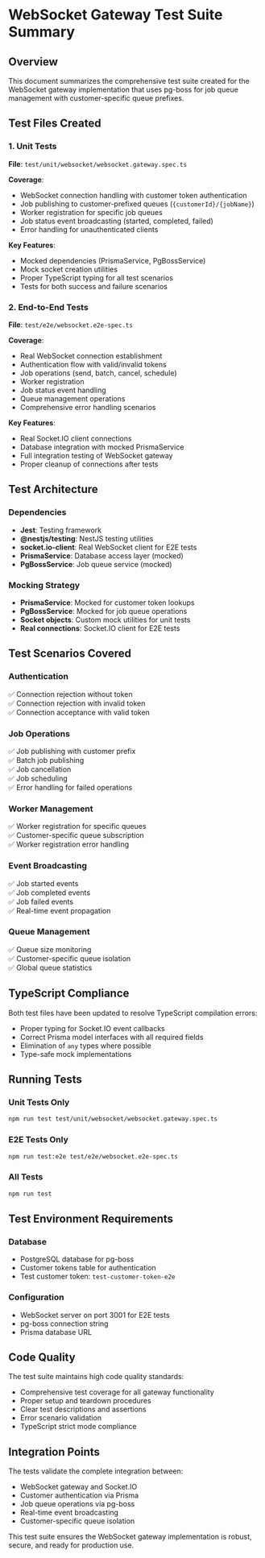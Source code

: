 # WebSocket Gateway Test Suite Summary

## Overview

This document summarizes the comprehensive test suite created for the WebSocket gateway implementation that uses pg-boss for job queue management with customer-specific queue prefixes.

## Test Files Created

### 1. Unit Tests

**File**: `test/unit/websocket/websocket.gateway.spec.ts`

**Coverage**:

- WebSocket connection handling with customer token authentication
- Job publishing to customer-prefixed queues (`{customerId}/{jobName}`)
- Worker registration for specific job queues
- Job status event broadcasting (started, completed, failed)
- Error handling for unauthenticated clients

**Key Features**:

- Mocked dependencies (PrismaService, PgBossService)
- Mock socket creation utilities
- Proper TypeScript typing for all test scenarios
- Tests for both success and failure scenarios

### 2. End-to-End Tests

**File**: `test/e2e/websocket.e2e-spec.ts`

**Coverage**:

- Real WebSocket connection establishment
- Authentication flow with valid/invalid tokens
- Job operations (send, batch, cancel, schedule)
- Worker registration
- Job status event handling
- Queue management operations
- Comprehensive error handling scenarios

**Key Features**:

- Real Socket.IO client connections
- Database integration with mocked PrismaService
- Full integration testing of WebSocket gateway
- Proper cleanup of connections after tests

## Test Architecture

### Dependencies

- **Jest**: Testing framework
- **@nestjs/testing**: NestJS testing utilities
- **socket.io-client**: Real WebSocket client for E2E tests
- **PrismaService**: Database access layer (mocked)
- **PgBossService**: Job queue service (mocked)

### Mocking Strategy

- **PrismaService**: Mocked for customer token lookups
- **PgBossService**: Mocked for job queue operations
- **Socket objects**: Custom mock utilities for unit tests
- **Real connections**: Socket.IO client for E2E tests

## Test Scenarios Covered

### Authentication

✅ Connection rejection without token  
✅ Connection rejection with invalid token  
✅ Connection acceptance with valid token

### Job Operations

✅ Job publishing with customer prefix  
✅ Batch job publishing  
✅ Job cancellation  
✅ Job scheduling  
✅ Error handling for failed operations

### Worker Management

✅ Worker registration for specific queues  
✅ Customer-specific queue subscription  
✅ Worker registration error handling

### Event Broadcasting

✅ Job started events  
✅ Job completed events  
✅ Job failed events  
✅ Real-time event propagation

### Queue Management

✅ Queue size monitoring  
✅ Customer-specific queue isolation  
✅ Global queue statistics

## TypeScript Compliance

Both test files have been updated to resolve TypeScript compilation errors:

- Proper typing for Socket.IO event callbacks
- Correct Prisma model interfaces with all required fields
- Elimination of `any` types where possible
- Type-safe mock implementations

## Running Tests

### Unit Tests Only

```bash
npm run test test/unit/websocket/websocket.gateway.spec.ts
```

### E2E Tests Only

```bash
npm run test:e2e test/e2e/websocket.e2e-spec.ts
```

### All Tests

```bash
npm run test
```

## Test Environment Requirements

### Database

- PostgreSQL database for pg-boss
- Customer tokens table for authentication
- Test customer token: `test-customer-token-e2e`

### Configuration

- WebSocket server on port 3001 for E2E tests
- pg-boss connection string
- Prisma database URL

## Code Quality

The test suite maintains high code quality standards:

- Comprehensive test coverage for all gateway functionality
- Proper setup and teardown procedures
- Clear test descriptions and assertions
- Error scenario validation
- TypeScript strict mode compliance

## Integration Points

The tests validate the complete integration between:

- WebSocket gateway and Socket.IO
- Customer authentication via Prisma
- Job queue operations via pg-boss
- Real-time event broadcasting
- Customer-specific queue isolation

This test suite ensures the WebSocket gateway implementation is robust, secure, and ready for production use.
